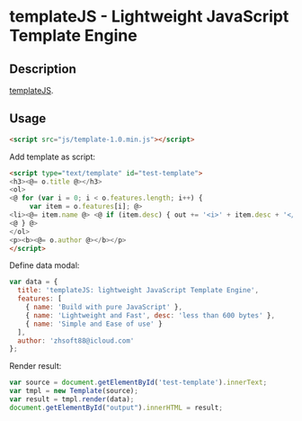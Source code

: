 # templateJS - Lightweight JavaScript Template Engine

## Description
[templateJS](http://zhuatang.com/templateJS.jsp).

## Usage

```html
<script src="js/template-1.0.min.js"></script>
```

Add template as script:

```html
<script type="text/template" id="test-template">
<h3><@= o.title @></h3>
<ol>
<@ for (var i = 0; i < o.features.length; i++) {
     var item = o.features[i]; @>
<li><@= item.name @> <@ if (item.desc) { out += '<i>' + item.desc + '</i>'; } @></li>
<@ } @>
</ol>
<p><b><@= o.author @></b></p>
</script>
```

Define data modal:

```js
var data = { 
  title: 'templateJS: lightweight JavaScript Template Engine',
  features: [
    { name: 'Build with pure JavaScript' },
    { name: 'Lightweight and Fast', desc: 'less than 600 bytes' },
    { name: 'Simple and Ease of use' }
  ],
  author: 'zhsoft88@icloud.com'
};
```

Render result:

```js
var source = document.getElementById('test-template').innerText;
var tmpl = new Template(source);
var result = tmpl.render(data);
document.getElementById("output").innerHTML = result;
```


